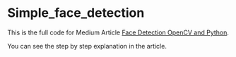 # Simple_face_detection


This is the full code for Medium Article [Face Detection OpenCV and Python](https://www.google.com).

You can see the step by step explanation in the article.

